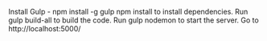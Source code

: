 Install Gulp - npm install -g gulp
npm install to install dependencies.
Run gulp build-all to build the code.
Run gulp nodemon to start the server.
Go to http://localhost:5000/
